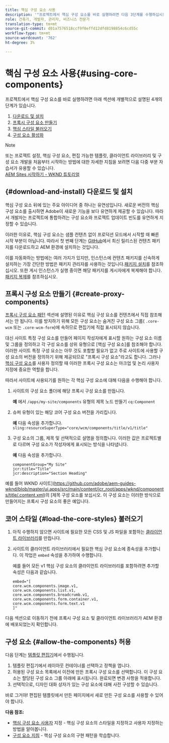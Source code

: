 ```yaml
---
title: 핵심 구성 요소 사용
description: '"프로젝트에서 핵심 구성 요소를 바로 실행하려면 다음 3단계를 수행하십시오.템플릿에 구성 요소를 다운로드하여 설치하고, 프록시 구성 요소를 만들고, 핵심 스타일을 로드하고, 구성 요소를 허용합니다."'
role: 건축가, 개발자, 관리자, 비즈니스 전문가
translation-type: tm+mt
source-git-commit: d01a7576518ccf9f0effd12dfd8198854c6cd55c
workflow-type: tm+mt
source-wordcount: '762'
ht-degree: 3%

---
```



# 핵심 구성 요소 사용{#using-core-components}

프로젝트에서 핵심 구성 요소를 바로 실행하려면 아래 섹션에 개별적으로 설명된 4개의 단계가 있습니다.

1. [다운로드 및 설치](#download-and-install)
1. [프록시 구성 요소 만들기](#create-proxy-components)
1. [핵심 스타일 불러오기](#load-the-core-styles)
1. [구성 요소 활성화](#allow-the-components)

>[!NOTE]
>
>또는 프로젝트 설정, 핵심 구성 요소, 편집 가능한 템플릿, 클라이언트 라이브러리 및 구성 요소 개발을 처음부터 시작하는 방법에 대한 자세한 지침을 보려면 다음 다중 부분 자습서가 유용할 수 있습니다.\
>[AEM Sites 시작하기 - WKND 튜토리얼](https://docs.adobe.com/content/help/en/experience-manager-learn/getting-started-wknd-tutorial-develop/overview.html)

## {#download-and-install} 다운로드 및 설치

핵심 구성 요소 뒤에 있는 주요 아이디어 중 하나는 유연성입니다. 새로운 버전의 핵심 구성 요소를 출시하면 Adobe이 새로운 기능을 보다 유연하게 제공할 수 있습니다. 따라서 개발자는 프로젝트에 통합하려는 구성 요소와 프로젝트 업데이트 빈도를 유연하게 지정할 수 있습니다.

이러한 이유로, 핵심 구성 요소는 샘플 컨텐츠 없이 프로덕션 모드에서 시작할 때 빠른 시작 부분이 아닙니다. 따라서 첫 번째 단계는 [GitHub](https://github.com/adobe/aem-core-wcm-components/releases/latest)에서 최신 릴리스된 컨텐츠 패키지를 다운로드하고 AEM 환경에 설치하는 것입니다.

이를 자동화하는 방법에는 여러 가지가 있지만, 인스턴스에 컨텐츠 패키지를 신속하게 설치하는 가장 간단한 방법은 패키지 관리자를 사용하는 것입니다.[패키지 설치](https://docs.adobe.com/content/help/en/experience-manager-65/administering/contentmanagement/package-manager.html#installing-packages)를 참조하십시오. 또한 게시 인스턴스가 실행 중이면 해당 패키지를 게시자에게 복제해야 합니다.[패키지 복제](https://docs.adobe.com/content/help/en/experience-manager-65/administering/contentmanagement/package-manager.html#replicating-packages)를 참조하십시오.

## 프록시 구성 요소 만들기 {#create-proxy-components}

[프록시 구성 요소 패턴](/help/developing/guidelines.md#proxy-component-pattern) 섹션에 설명된 이유로 핵심 구성 요소를 컨텐츠에서 직접 참조해서는 안 됩니다. 이를 방지하기 위해 모든 구성 요소는 숨겨진 구성 요소 그룹( `.core-wcm` 또는 `.core-wcm-form`)에 속하므로 편집기에 직접 표시되지 않습니다.

대신 사이트 특정 구성 요소를 만들어 페이지 작성자에게 표시할 원하는 구성 요소 이름 및 그룹을 정의하고 각 구성 요소를 상위 유형으로 [핵심 구성 요소]를 참조해야 합니다. 이러한 사이트 특정 구성 요소는 아무 것도 포함할 필요가 없고 주로 사이트에 사용할 구성 요소의 버전을 정의하기 위해 제공되므로 &quot;프록시 구성 요소&quot;라고도 합니다. 그러나 [핵심 구성 요소](/help/developing/customizing.md)를 사용자 정의할 때 이러한 프록시 구성 요소는 마크업 및 논리 사용자 지정에 중요한 역할을 합니다.

따라서 사이트에 사용되기를 원하는 각 핵심 구성 요소에 대해 다음을 수행해야 합니다.

1. 사이트의 구성 요소 폴더에 해당 프록시 구성 요소를 만듭니다.

   **예**
에서  `/apps/my-site/components` 유형의 제목 노드 만들기  `cq:Component`

1. 슈퍼 유형이 있는 해당 코어 구성 요소 버전을 가리킵니다.

   **예**
다음 속성을 추가합니다.\
   `sling:resourceSuperType="core/wcm/components/title/v1/title"`

1. 구성 요소의 그룹, 제목 및 선택적으로 설명을 정의합니다. 이러한 값은 프로젝트별로 다르며 구성 요소가 작성자에게 표시되는 방식을 나타냅니다.

   **예**
다음 속성을 추가합니다.

   ```shell
   componentGroup="My Site"
   jcr:title="Title"  
   jcr:description="Section Heading"
   ```

예를 들어 WKND 사이트](https://github.com/adobe/aem-guides-wknd/blob/master/ui.apps/src/main/content/jcr_root/apps/wknd/components/title/.content.xml)의 [제목 구성 요소를 보십시오. 이 구성 요소는 이러한 방식으로 만들어지는 프록시 구성 요소의 좋은 예입니다.

## 코어 스타일 {#load-the-core-styles} 불러오기

1. 아직 수행하지 않으면 사이트에 필요한 모든 CSS 및 JS 파일을 포함하는 [클라이언트 라이브러리](https://experienceleague.adobe.com/docs/experience-manager-cloud-service/implementing/developing/full-stack/clientlibs.html)를 만듭니다.
1. 사이트의 클라이언트 라이브러리에서 필요한 핵심 구성 요소에 종속성을 추가합니다. 이 작업은 `embed` 속성을 추가하여 수행합니다.

   예를 들어 모든 v1 핵심 구성 요소의 클라이언트 라이브러리를 포함하려면 추가할 속성은 다음과 같습니다.

   ```shell
   embed="[  
   core.wcm.components.image.v1,  
   core.wcm.components.list.v1,  
   core.wcm.components.breadcrumb.v1,  
   core.wcm.components.form.container.v1,  
   core.wcm.components.form.text.v1  
   ]"
   ```

다음 섹션으로 이동하기 전에 프록시 구성 요소 및 클라이언트 라이브러리가 AEM 환경에 배포되었는지 확인합니다.

## 구성 요소 {#allow-the-components} 허용

다음 단계는 [템플릿 편집기](https://docs.adobe.com/content/help/en/experience-manager-cloud-service/sites/authoring/features/templates.html)에서 수행됩니다.

1. 템플릿 편집기에서 레이아웃 컨테이너를 선택하고 정책을 엽니다.
1. 허용된 구성 요소 목록에서 이전에 만든 프록시 구성 요소를 선택합니다. 이 구성 요소는 할당된 구성 요소 그룹 아래에 표시됩니다. 완료되면 변경 사항을 적용합니다.
1. 선택적으로, 디자인 대화 상자가 있는 구성 요소에 대해 사전 구성할 수 있습니다.

바로 그거야! 편집된 템플릿에서 만든 페이지에서 새로 만든 구성 요소를 사용할 수 있어야 합니다.

**다음 참조:**

* [핵심 구성 요소 사용자](/help/developing/customizing.md)  지정 - 핵심 구성 요소의 스타일을 지정하고 사용자 지정하는 방법을 알아봅니다.
* [구성 요소 지침](/help/developing/guidelines.md)  - 핵심 구성 요소의 구현 패턴을 학습합니다.
